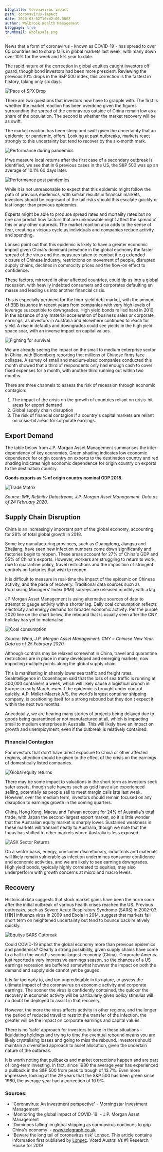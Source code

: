 ```yaml
---
blogtitle: Coronavirus impact
path: coronavirus-impact
date: 2020-03-02T10:42:00.000Z
author: Walbrook Wealth Management
blogpage: true
thumbnail: wholesale.png
---
```

News that a form of coronavirus - known as COVID-19 - has spread to over 60 countries led to sharp falls in global markets last week, with many down over 10% for the week and 5% year to date.

The rapid nature of the correction in global equities caught investors off guard, though bond investors had been more prescient. Reviewing the previous 10% drops in the S&P 500 index, this correction is the fastest in history, taking only six days.

![Pace of SPX Drop](../src/images/pace-of-spx-drop-300x224.png "Pace of SPX Drop")

There are two questions that investors now have to grapple with. The first is whether the market reaction has been overdone given the figures surrounding the spread of the coronavirus outside of China remain low as a share of the population. The second is whether the market recovery will be as swift.

The market reaction has been steep and swift given the uncertainty that an epidemic, or pandemic, offers. Looking at past outbreaks, markets react strongly to this uncertainty but tend to recover by the six-month mark.

![Performance during pandemics](../src/images/morningstar-chart-global-market-performance-with-pandemics.png "Performance during pandemics")

If we measure local returns after the first case of a secondary outbreak is identified, we see that in 6 previous cases in the US, the S&P 500 was up an average of 10.1% 60 days later.

![Performance post pandemics](../src/images/lpl-24february2020.png "Performance post pandemics")

While it is not unreasonable to expect that this epidemic might follow the path of previous epidemics, with similar results in financial markets, investors should be cognisant of the tail risks should this escalate quickly or last longer than previous epidemics.

Experts might be able to produce spread rates and mortality rates but no one can predict how factors that are unknowable might affect the spread of this or any other outbreak. The market reaction also adds to the sense of fear, creating a vicious cycle as individuals and companies reduce activity and spending.

Lonsec point out that this epidemic is likely to have a greater economic impact given China's dominant presence in the global economy the faster spread of the virus and the measures taken to combat it e.g extended closure of Chinese industry, restrictions on movement of people, disrupted supply chains, declines in commodity prices and the flow-on effect to confidence.

These factors, mirrored in other affected countries, could tip us into a global recession, with heavily indebted consumers and corporates defaulting en masse and leading us into another financial crisis.

This is especially pertinent for the high-yield debt market, with the amount of BBB issuance in recent years from companies with very high levels of leverage susceptible to downgrades. High yield bonds rallied hard in 2019, in the absence of any material acceleration of business sales or corporate earnings, as investors in Australia and elsewhere continued to reach for yield. A rise in defaults and downgrades could see yields in the high yield space soar, with an inverse impact on capital values.

![Fighting for survival](../src/images/china-sme-300x191.png "Fighting for survival")

We are already seeing the impact on the small to medium enterprise sector in China, with Bloomberg reporting that millions of Chinese firms face collapse. A survey of small and medium-sized companies conducted this month showed that a third of respondents only had enough cash to cover fixed expenses for a month, with another third running out within two months.

There are three channels to assess the risk of recession through economic contagion:

1. The impact of the crisis on the growth of countries reliant on crisis-hit areas for export demand
2. Global supply chain disruption
3. The risk of financial contagion if a country's capital markets are reliant on crisis-hit areas for corporate earnings.

## Export Demand

The table below from J.P. Morgan Asset Management summarises the inter-dependency of key economies. Green shading indicates low economic dependence for origin country on exports to the destination country and red shading indicates high economic dependence for origin country on exports to the destination country.

**Goods exports as % of origin country nominal GDP 2018.**

![Trade Matrix](../src/images/imf-refinitiv-trade-matrix.png "Trade Matrix")

*Source: IMF, Refinitiv Datastream, J.P. Morgan Asset Management. Data as of 24 February 2020.*

## Supply Chain Disruption

China is an increasingly important part of the global economy, accounting for 28% of total global growth in 2018.

Some key manufacturing provinces, such as Guangdong, Jiangsu and Zhejiang, have seen new infection numbers come down significantly and factories begin to reopen. These areas account for 27% of China's GDP and 55% of China's exports. However, workers are struggling to return to work, due to quarantine policy, travel restrictions and the imposition of stringent controls on factories that wish to reopen.

It is difficult to measure in real-time the impact of the epidemic on Chinese activity, and the pace of recovery. Traditional data sources such as Purchasing Managers' Index (PMI) surveys are released monthly with a lag.

JP Morgan Asset Management is using alternative sources of data to attempt to gauge activity with a shorter lag. Daily coal consumption reflects electricity and energy demand for broader economic activity. Per the purple 2020 line on the chart below, the rebound that is usually seen after the CNY holiday has yet to materialise.

![Coal consumption](../src/images/coal-consumption-need-to-add-title-1-1024x445.png "Coal consumption")

*Source: Wind, J.P. Morgan Asset Management. CNY = Chinese New Year. Data as of 25 February 2020.*

Although controls may be relaxed somewhat in China, travel and quarantine restrictions are in place in many developed and emerging markets, now impacting multiple points along the global supply chain.

This is manifesting in sharply lower sea traffic and freight rates. SeaIntelligence in Copenhagen said that the loss of sea traffic is running at 300,000 containers a week, which will likely cause a logistical crunch in Europe in early March, even if the epidemic is brought under control quickly. A.P. Moller-Maersk A/S, the world’s largest container shipping company, is positioning itself for a strong rebound but they don't expect it within the next two months.

Anecdotally, we are hearing many stories of projects being delayed due to goods being quarantined or not manufactured at all, which is impacting small to medium enterprises in Australia. This will likely have an impact on growth and unemployment, even if the outbreak is relatively contained.

### Financial Contagion

For investors that don't have direct exposure to China or other affected regions, attention should be given to the effect of the crisis on the earnings of domestically listed companies.

![Global equity returns](../src/images/global-equity-returns.png "Global equity returns")

There may be some impact to valuations in the short term as investors seek safer assets, though safe havens such as gold have also experienced selling, potentially as people sell to meet margin calls late last week. However, over the medium term, investors should remain focused on any disruption to earnings growth in the coming quarters.

China, Hong Kong, Macau and Taiwan account for 24% of Australia's total trade, with Japan the second-largest export market, so it is little wonder that the Australian equity market is sharply lower. Sustained weakness in these markets will transmit neatly to Australia, though we note that the focus has shifted to other markets where Australia is less exposed.

![ASX Sector Returns](../src/images/asx-sector-returns.png "ASX Sector Returns")

On a sector basis, energy, consumer discretionary, industrials and materials will likely remain vulnerable as infection undermines consumer confidence and economic activities, and we are likely to see earnings downgrades. High yield bonds, typically highly correlated to equities, may also underperform with growth concerns at micro and macro levels.

## Recovery

Historical data suggests that stock market gains have been the norm soon after the initial outbreak of various health crises reached the US. Previous outbreaks, such as Severe Acute Respiratory Syndrome (SARS) in 2002-03, H1N1 influenza virus in 2009 and Ebola in 2014, suggest that markets fall short term on heightened uncertainty but tend to bounce back relatively quickly.

![Equitys SARS Outbreak](../src/images/equities-during-sars-outbreak-copy.png "Equities SARS Outbreak")

Could COVID-19 impact the global economy more than previous epidemics and pandemics? Clearly a strong possibility, given supply chains have come to a halt in the world's second-largest economy (China). Corporate America just reported a very impressive earnings season, so the chances of a US earnings recession are buffered somewhat however the impact on both the demand and supply side cannot yet be gauged.

It is far too early to, and too unpredictable in its nature, to assess the ultimate impact of the coronavirus on economic activity and corporate earnings. The sooner the virus is confidently contained, the quicker the recovery in economic activity will be particularly given policy stimulus will no doubt be deployed to assist in that recovery.

However, the more the virus affects activity in other regions, and the longer the period of reduced travel to restrict the transfer of the infection, the greater will be the impact on corporate earnings and capital values.

There is no 'safe' approach for investors to take in these situations - liquidating holdings and trying to time the eventual rebound means you are likely crystalising losses and going to miss the rebound. Investors should maintain a diversified approach to asset allocation, given the uncertain nature of the outbreak.

It is worth noting that pullbacks and market corrections happen and are part of long-term investing. In fact, since 1980 the average year has experienced a pullback in the S&P 500 from peak to trough of 13.7%. Even more impressive, looking at the 29 years that the S&P 500 has been green since 1980, the average year had a correction of 10.9%.

### **Sources:**

* 'Coronavirus: An investment perspective' - Morningstar Investment Management
* 'Monitoring the global impact of COVID-19' - J.P. Morgan Asset Management
* 'Dominoes falling' in global shipping as coronavirus continues to grip China's economy' - www.telegraph.co.uk
* 'Beware the long tail of coronavirus risk' Lonsec. This article contains information first published by [Lonsec](http://www.lonsec.com.au/). Voted Australia’s #1 Research House for 2019